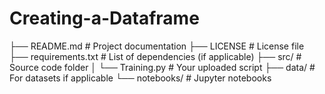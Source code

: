 # Creating-a-Dataframe
├── README.md       # Project documentation
├── LICENSE         # License file
├── requirements.txt # List of dependencies (if applicable)
├── src/            # Source code folder
│   └── Training.py # Your uploaded script
├── data/           #  For datasets if applicable
└── notebooks/      #  Jupyter notebooks
